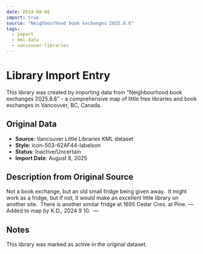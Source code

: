 ```yaml
---
date: 2024-08-08
import: true
source: "Neighbourhood book exchanges 2025.8.6"
tags:
  - import
  - kml-data
  - vancouver-libraries
---
```


# Library Import Entry

This library was created by importing data from "Neighbourhood book exchanges 2025.8.6" - a comprehensive map of little free libraries and book exchanges in Vancouver, BC, Canada.

## Original Data

- **Source**: Vancouver Little Libraries KML dataset
- **Style**: icon-503-62AF44-labelson
- **Status**: Inactive/Uncertain
- **Import Date**: August 8, 2025

## Description from Original Source

Not a book exchange, but an old small fridge being given away.  It might work as a fridge, but if not, it would make an excellent little library on another site.  There is another similar fridge at 1695 Cedar Cres. at Pine.
—Added to map by K.D., 2024 9 10. 
—


## Notes

This library was marked as active in the original dataset.
